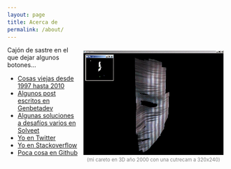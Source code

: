 ```yaml
---
layout: page
title: Acerca de
permalink: /about/
---
```


<p style="float: right; margin: 10px; font-size: 0.8em; color: gray; text-align: center"><img src="/images/logo.gif" /><br />(mi careto en 3D año 2000 con una cutrecam a 320x240)</p>

Cajón de sastre en el que dejar algunos botones...

* <a href="http://jose-juan.computer-mind.com/">Cosas viejas desde 1997 hasta 2010</a>
* <a href="https://www.genbetadev.com/autor/josejuan">Algunos post escritos en Genbetadev</a>
* <a href="http://www.solveet.com/josejuan">Algunas soluciones a desafíos varios en Solveet</a>
* <a href="https://twitter.com/__josejuan__">Yo en Twitter</a>
* <a href="http://stackoverflow.com/users/1540749/josejuan">Yo en Stackoverflow</a>
* <a href="https://github.com/josejuan">Poca cosa en Github</a>


